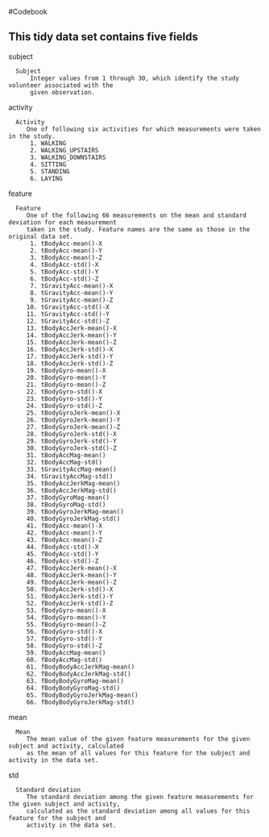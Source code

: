 #Codebook

## This tidy data set contains five fields

subject

      Subject
          Integer values from 1 through 30, which identify the study volunteer associated with the
          given observation.
          
activity

      Activity
         One of following six activities for which measurements were taken in the study.
          1. WALKING
          2. WALKING_UPSTAIRS
          3. WALKING_DOWNSTAIRS
          4. SITTING
          5. STANDING
          6. LAYING

feature

      Feature
         One of the following 66 measurements on the mean and standard deviation for each measurement
         taken in the study. Feature names are the same as those in the original data set.
          1. tBodyAcc-mean()-X
          2. tBodyAcc-mean()-Y
          3. tBodyAcc-mean()-Z
          4. tBodyAcc-std()-X
          5. tBodyAcc-std()-Y
          6. tBodyAcc-std()-Z
          7. tGravityAcc-mean()-X
          8. tGravityAcc-mean()-Y
          9. tGravityAcc-mean()-Z
         10. tGravityAcc-std()-X
         11. tGravityAcc-std()-Y
         12. tGravityAcc-std()-Z
         13. tBodyAccJerk-mean()-X
         14. tBodyAccJerk-mean()-Y
         15. tBodyAccJerk-mean()-Z
         16. tBodyAccJerk-std()-X
         17. tBodyAccJerk-std()-Y
         18. tBodyAccJerk-std()-Z
         19. tBodyGyro-mean()-X
         20. tBodyGyro-mean()-Y
         21. tBodyGyro-mean()-Z
         22. tBodyGyro-std()-X
         23. tBodyGyro-std()-Y
         24. tBodyGyro-std()-Z
         25. tBodyGyroJerk-mean()-X
         26. tBodyGyroJerk-mean()-Y
         27. tBodyGyroJerk-mean()-Z
         28. tBodyGyroJerk-std()-X
         29. tBodyGyroJerk-std()-Y
         30. tBodyGyroJerk-std()-Z
         31. tBodyAccMag-mean()
         32. tBodyAccMag-std()
         33. tGravityAccMag-mean()
         34. tGravityAccMag-std()
         35. tBodyAccJerkMag-mean()
         36. tBodyAccJerkMag-std()
         37. tBodyGyroMag-mean()
         38. tBodyGyroMag-std()
         39. tBodyGyroJerkMag-mean()
         40. tBodyGyroJerkMag-std()
         41. fBodyAcc-mean()-X
         42. fBodyAcc-mean()-Y
         43. fBodyAcc-mean()-Z
         44. fBodyAcc-std()-X
         45. fBodyAcc-std()-Y
         46. fBodyAcc-std()-Z
         47. fBodyAccJerk-mean()-X
         48. fBodyAccJerk-mean()-Y
         49. fBodyAccJerk-mean()-Z
         50. fBodyAccJerk-std()-X
         51. fBodyAccJerk-std()-Y
         52. fBodyAccJerk-std()-Z
         53. fBodyGyro-mean()-X
         54. fBodyGyro-mean()-Y
         55. fBodyGyro-mean()-Z
         56. fBodyGyro-std()-X
         57. fBodyGyro-std()-Y
         58. fBodyGyro-std()-Z
         59. fBodyAccMag-mean()
         60. fBodyAccMag-std()
         61. fBodyBodyAccJerkMag-mean()
         62. fBodyBodyAccJerkMag-std()
         63. fBodyBodyGyroMag-mean()
         64. fBodyBodyGyroMag-std()
         65. fBodyBodyGyroJerkMag-mean()
         66. fBodyBodyGyroJerkMag-std()

mean

      Mean
         The mean value of the given feature measurements for the given subject and activity, calculated 
         as the mean of all values for this feature for the subject and activity in the data set.

std

      Standard deviation
         The standard deviation among the given feature measurements for the given subject and activity, 
         calculated as the standard deviation among all values for this feature for the subject and 
         activity in the data set.

